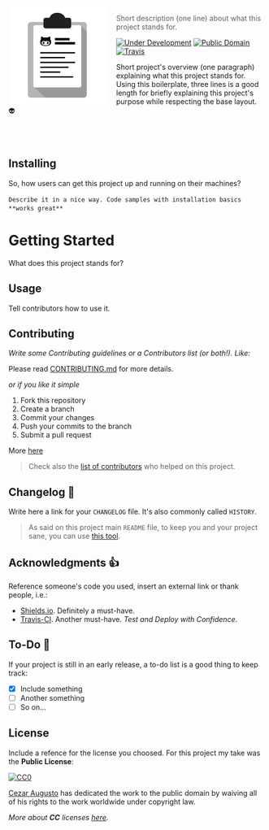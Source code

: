 <img src="../project-logo.png" align="left" width="192px" height="192px"/>
<img align="left" width="0" height="192px" hspace="10"/>

> Short description (one line) about what this project stands for. 

[![Under Development](https://img.shields.io/badge/under-development-orange.svg)](https://github.com/cez-aug/github-project-boilerplate) [![Public Domain](https://img.shields.io/badge/public-domain-lightgrey.svg)](https://creativecommons.org/publicdomain/zero/1.0/) [![Travis](https://img.shields.io/travis/cez-aug/github-project-boilerplate.svg)](http://github.com/cez-aug/github-project-boilerplate)

Short project's overview (one paragraph) explaining what this project stands for. Using this boilerplate, three lines is a good length for briefly explaining this project's purpose while respecting the base layout. :alien:

<br>
<br>

## Installing

So, how users can get this project up and running on their machines? 

``
Describe it in a nice way. Code samples with installation basics **works great**
``

# Getting Started 

What does this project stands for? 

## Usage 

Tell contributors how to use it. 

## Contributing 

*Write some Contributing guidelines or a Contributors list (or both!). Like:*

Please read [CONTRIBUTING.md](CONTRIBUTING.md) for more details.

*or if you like it simple*

1. Fork this repository
2. Create a branch
3. Commit your changes
4. Push your commits to the branch
5. Submit a pull request

More [here](https://help.github.com/categories/collaborating-on-projects-using-pull-requests/)

> Check also the [list of contributors](CONTRIBUTORS.md) who helped on this project.

## Changelog :memo:

Write here a link for your `CHANGELOG` file. It's also commonly called `HISTORY`. 

> As said on this project main `README` file, to keep you and your project sane, you can use [this tool](https://github.com/skywinder/github-changelog-generator).

## Acknowledgments :thumbsup:

Reference someone's code you used, insert an external link or thank people, i.e.:

* [Shields.io](http://shields.io/). Definitely a must-have.
* [Travis-CI](travis-ci.org). Another must-have. _Test and Deploy with Confidence_.

## To-Do :man:

If your project is still in an early release, a to-do list is a good thing to keep track: 

- [x] Include something
- [ ] Another something
- [ ] So on...

## License 

Include a refence for the license you choosed. For this project my take was the **Public License**:

[![CC0](https://i.creativecommons.org/p/zero/1.0/88x31.png)](https://creativecommons.org/publicdomain/zero/1.0/)

[Cezar Augusto](http://cezar.work) has dedicated the work to the public domain by waiving all of his rights to the work worldwide under copyright law. 

_More about **CC** licenses [here](http://creativecommons.org)._
